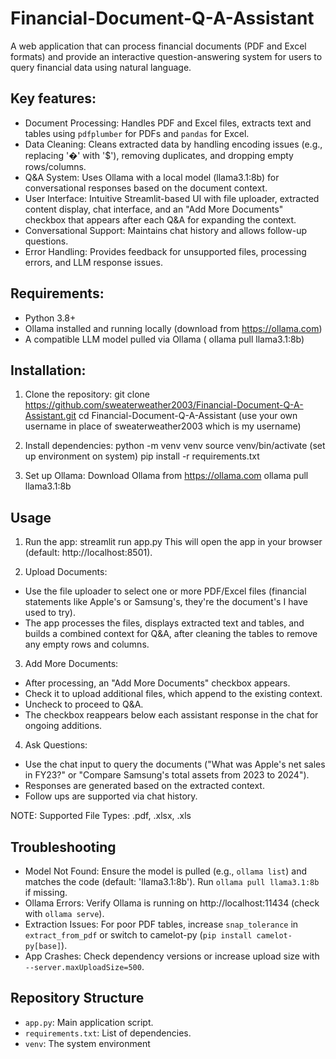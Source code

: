 # Financial-Document-Q-A-Assistant
A web application that can process financial documents (PDF and Excel formats) and provide an interactive question-answering system for users to query financial data using natural language.

## Key features:
- Document Processing: Handles PDF and Excel files, extracts text and tables using `pdfplumber` for PDFs and `pandas` for Excel.
- Data Cleaning: Cleans extracted data by handling encoding issues (e.g., replacing '�' with '$'), removing duplicates, and dropping empty rows/columns.
- Q&A System: Uses Ollama with a local model (llama3.1:8b) for conversational responses based on the document context.
- User Interface: Intuitive Streamlit-based UI with file uploader, extracted content display, chat interface, and an "Add More Documents" checkbox that appears after each Q&A     for expanding the context.
- Conversational Support: Maintains chat history and allows follow-up questions.
- Error Handling: Provides feedback for unsupported files, processing errors, and LLM response issues.

## Requirements:
- Python 3.8+
- Ollama installed and running locally (download from https://ollama.com)
- A compatible LLM model pulled via Ollama ( ollama pull llama3.1:8b)

## Installation:
1. Clone the repository: git clone https://github.com/sweaterweather2003/Financial-Document-Q-A-Assistant.git
                         cd Financial-Document-Q-A-Assistant
   (use your own username in place of sweaterweather2003 which is my username)
   
2. Install dependencies:  python -m venv venv source venv/bin/activate (set up environment on system)
                          pip install -r requirements.txt

3. Set up Ollama: Download Ollama from https://ollama.com
                           ollama pull llama3.1:8b

## Usage
1. Run the app:
    streamlit run app.py
   This will open the app in your browser (default: http://localhost:8501).

3. Upload Documents:
- Use the file uploader to select one or more PDF/Excel files (financial statements like Apple's or Samsung's, they're the document's I have used to try).
- The app processes the files, displays extracted text and tables, and builds a combined context for Q&A, after cleaning the tables to remove any empty rows and columns.

3. Add More Documents:
- After processing, an "Add More Documents" checkbox appears.
- Check it to upload additional files, which append to the existing context.
- Uncheck to proceed to Q&A.
- The checkbox reappears below each assistant response in the chat for ongoing additions.

4. Ask Questions:
- Use the chat input to query the documents ("What was Apple's net sales in FY23?" or "Compare Samsung's total assets from 2023 to 2024").
- Responses are generated based on the extracted context.
- Follow ups are supported via chat history.

NOTE: Supported File Types: .pdf, .xlsx, .xls

## Troubleshooting
- Model Not Found: Ensure the model is pulled (e.g., `ollama list`) and matches the code (default: 'llama3.1:8b'). Run `ollama pull llama3.1:8b` if missing.
- Ollama Errors: Verify Ollama is running on http://localhost:11434 (check with `ollama serve`).
- Extraction Issues: For poor PDF tables, increase `snap_tolerance` in `extract_from_pdf` or switch to camelot-py (`pip install camelot-py[base]`).
- App Crashes: Check dependency versions or increase upload size with `--server.maxUploadSize=500`.

## Repository Structure
- `app.py`: Main application script.
- `requirements.txt`: List of dependencies.
- `venv`: The system environment


   
